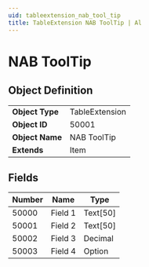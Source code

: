 ```yaml
---
uid: tableextension_nab_tool_tip
title: TableExtension NAB ToolTip | Al
---
```

# NAB ToolTip

## Object Definition

<table>
<tr><td><b>Object Type</b></td><td>TableExtension</td></tr>
<tr><td><b>Object ID</b></td><td>50001</td></tr>
<tr><td><b>Object Name</b></td><td>NAB ToolTip</td></tr>
<tr><td><b>Extends</b></td><td>Item</td></tr>
</table>

## Fields

| Number | Name | Type |
| ---- | ------- | ----------- |
| 50000 | Field 1 | Text[50] |
| 50001 | Field 2 | Text[50] |
| 50002 | Field 3 | Decimal |
| 50003 | Field 4 | Option |

